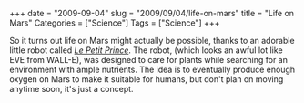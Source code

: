 +++
date = "2009-09-04"
slug = "2009/09/04/life-on-mars"
title = "Life on Mars"
Categories = ["Science"]
Tags = ["Science"]
+++

So it turns out life on Mars might actually be possible, thanks to an adorable little robot called _[Le Petit Prince](http://www.treehugger.com/files/2009/08/robot-colonize-mars-plants.php)_. The robot, (which looks an awful lot like EVE from WALL-E), was designed to care for plants while searching for an environment with ample nutrients. The idea is to eventually produce enough oxygen on Mars to make it suitable for humans, but don't plan on moving anytime soon, it's just a concept.
